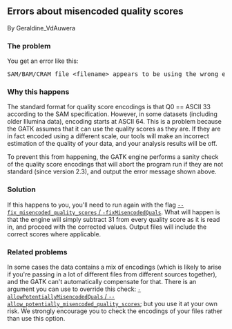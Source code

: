 ## Errors about misencoded quality scores

By Geraldine_VdAuwera

<h3>The problem</h3>

<p>You get an error like this:</p>

<pre class="code codeBlock" spellcheck="false">SAM/BAM/CRAM file &lt;filename&gt; appears to be using the wrong encoding for quality scores
</pre>

<h3>Why this happens</h3>

<p>The standard format for quality score encodings is that Q0 == ASCII 33 according to the SAM specification. However, in some datasets (including older Illumina data), encoding starts at ASCII 64. This is a problem because the GATK assumes that it can use the quality scores as they are. If they are in fact encoded using a different scale, our tools will make an incorrect estimation of the quality of your data, and your analysis results will be off.</p>

<p>To prevent this from happening, the GATK engine performs a sanity check of the quality score encodings that will abort the program run if they are not standard (since version 2.3), and output the error message shown above.</p>

<h3>Solution</h3>

<p>If this happens to you, you'll need to run again with the flag <a rel="nofollow" href="https://www.broadinstitute.org/gatk/guide/tooldocs/org_broadinstitute_gatk_engine_CommandLineGATK.php#--fix_misencoded_quality_scores"> <code class="code codeInline" spellcheck="false">--fix_misencoded_quality_scores</code> / <code class="code codeInline" spellcheck="false">-fixMisencodedQuals</code></a>. What will happen is that the engine will simply subtract 31 from every quality score as it is read in, and proceed with the corrected values. Output files will include the correct scores where applicable.</p>

<h3>Related problems</h3>

<p>In some cases the data contains a mix of encodings (which is likely to arise if you're passing in a lot of different files from different sources together), and the GATK can't automatically compensate for that. There is an argument you can use to override this check: <a rel="nofollow" href="https://www.broadinstitute.org/gatk/guide/tooldocs/org_broadinstitute_gatk_engine_CommandLineGATK.php#"><code class="code codeInline" spellcheck="false">-allowPotentiallyMisencodedQuals</code> / <code class="code codeInline" spellcheck="false">--allow_potentially_misencoded_quality_scores</code></a>; but you use it at your own risk. We strongly encourage you to check the encodings of your files rather than use this option.</p>
